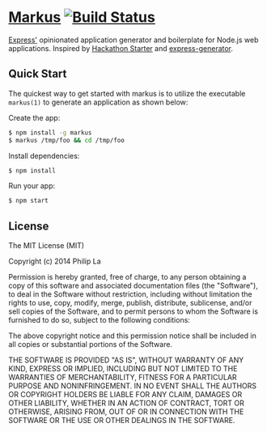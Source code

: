 # [Markus](http://markus-generator.herokuapp.com/) [![Build Status](https://travis-ci.org/CreaturePhil/pre-markus.svg)](https://travis-ci.org/CreaturePhil/pre-markus)

  [Express'](https://github.com/strongloop/express) opinionated application generator and boilerplate for Node.js web applications. Inspired by [Hackathon Starter](https://github.com/sahat/hackathon-starter) and [express-generator](https://github.com/expressjs/generator).

## Quick Start

  The quickest way to get started with markus is to utilize the executable `markus(1)` to generate an application as shown below:

  Create the app:

```bash
$ npm install -g markus
$ markus /tmp/foo && cd /tmp/foo
```

  Install dependencies:

```bash
$ npm install
```

  Run your app:

```bash
$ npm start
```

## License

The MIT License (MIT)

Copyright (c) 2014 Philip La

Permission is hereby granted, free of charge, to any person obtaining a copy of this software and associated documentation files (the "Software"), to deal in the Software without restriction, including without limitation the rights to use, copy, modify, merge, publish, distribute, sublicense, and/or sell copies of the Software, and to permit persons to whom the Software is furnished to do so, subject to the following conditions:

The above copyright notice and this permission notice shall be included in all copies or substantial portions of the Software.

THE SOFTWARE IS PROVIDED "AS IS", WITHOUT WARRANTY OF ANY KIND, EXPRESS OR IMPLIED, INCLUDING BUT NOT LIMITED TO THE WARRANTIES OF MERCHANTABILITY, FITNESS FOR A PARTICULAR PURPOSE AND NONINFRINGEMENT. IN NO EVENT SHALL THE AUTHORS OR COPYRIGHT HOLDERS BE LIABLE FOR ANY CLAIM, DAMAGES OR OTHER LIABILITY, WHETHER IN AN ACTION OF CONTRACT, TORT OR OTHERWISE, ARISING FROM, OUT OF OR IN CONNECTION WITH THE SOFTWARE OR THE USE OR OTHER DEALINGS IN THE SOFTWARE.
